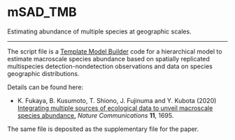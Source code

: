 # mSAD_TMB
Estimating abundance of multiple species at geographic scales.

-----

The script file is a [Template Model Builder](https://github.com/kaskr/adcomp/wiki) code for a hierarchical model to estimate macroscale species abundance based on spatially replicated multispecies detection-nondetection observations and data on species geographic distributions.

Details can be found here: 

- K. Fukaya, B. Kusumoto, T. Shiono, J. Fujinuma and Y. Kubota (2020) [Integrating multiple sources of ecological data to unveil macroscale species abundance.](https://www.nature.com/articles/s41467-020-15407-5) *Nature Communications* **11**, 1695.

The same file is deposited as the supplementary file for the paper.

